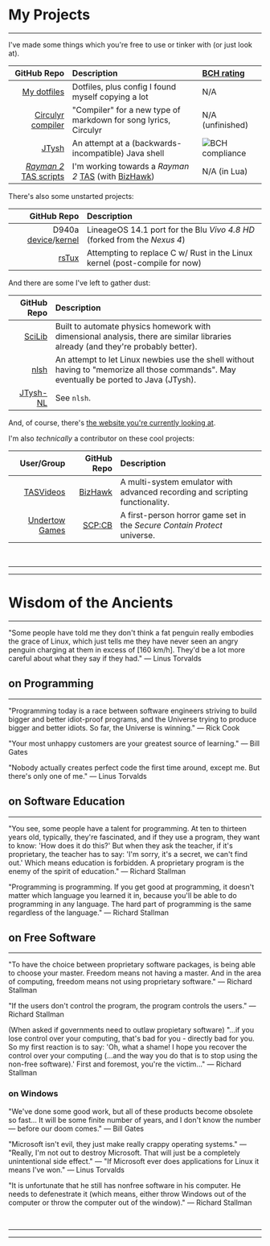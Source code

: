 # My Projects
***
I've made some things which you're free to use or tinker with (or just look at).

GitHub Repo | Description | [BCH rating](https://bettercodehub.com/)
--:|:--|:--
[My dotfiles](https://github.com/YoshiRulz/dotfiles-plus) | Dotfiles, plus config I found myself copying a lot | N/A
[Circulyr compiler](https://github.com/YoshiRulz/circulyrc) | "Compiler" for a new type of markdown for song lyrics, Circulyr | N/A (unfinished)
[JTysh](https://github.com/YoshiRulz/JTysh) | An attempt at a (backwards-incompatible) Java shell | ![BCH compliance](https://bettercodehub.com/edge/badge/YoshiRulz/JTysh?branch=master)
[*Rayman 2* TAS scripts](https://github.com/YoshiRulz/Rayman2-TAS-scripts) | I'm working towards a *Rayman 2* [TAS](http://tasvideos.org/WelcomeToTASVideos.html) (with [BizHawk](https://github.com/TASVideos/BizHawk)) | N/A (in Lua)

There's also some unstarted projects:

GitHub Repo | Description
--:|:--
D940a [device](https://github.com/YoshiRulz/android_device_blu_d940a)/[kernel](https://github.com/YoshiRulz/blu-kernel-d940a) | LineageOS 14.1 port for the Blu *Vivo 4.8 HD* (forked from the *Nexus 4*)
[rsTux](https://github.com/YoshiRulz/rsTux) | Attempting to replace C w/ Rust in the Linux kernel (post-compile for now)

And there are some I've left to gather dust:

GitHub Repo | Description
--:|:--
[SciLib](https://github.com/YoshiRulz/SciLib) | Built to automate physics homework with dimensional analysis, there are similar libraries already (and they're probably better).
[nlsh](https://github.com/YoshiRulz/nlsh) | An attempt to let Linux newbies use the shell without having to "memorize all those commands". May eventually be ported to Java (JTysh).
[JTysh-NL](https://github.com/YoshiRulz/JTysh-NL) | See `nlsh`.

And, of course, there's [the website you're currently looking at](https://github.com/YoshiRulz/YoshiRulz.github.io).

I'm also *technically* a contributor on these cool projects:

User/Group | GitHub Repo | Description
--:|--:|:--
[TASVideos](http://tasvideos.org) | [BizHawk](https://github.com/TASVideos/BizHawk) | A multi-system emulator with advanced recording and scripting functionality.
[Undertow Games](https://undertowgames.com) | [SCP:CB](https://github.com/Regalis11/scpcb) | A first-person horror game set in the *Secure Contain Protect* universe.

 

***

***

# Wisdom of the Ancients
***
"Some people have told me they don't think a fat penguin really embodies the grace of Linux, which just tells me they have never seen an angry penguin charging at them in excess of [160 km/h]. They'd be a lot more careful about what they say if they had." — Linus Torvalds

## on Programming
***
"Programming today is a race between software engineers striving to build bigger and better idiot-proof programs, and the Universe trying to produce bigger and better idiots. So far, the Universe is winning." — Rick Cook

"Your most unhappy customers are your greatest source of learning." — Bill Gates

"Nobody actually creates perfect code the first time around, except me. But there's only one of me." — Linus Torvalds

## on Software Education
***
"You see, some people have a talent for programming. At ten to thirteen years old, typically, they're fascinated, and if they use a program, they want to know: 'How does it do this?' But when they ask the teacher, if it's proprietary, the teacher has to say: 'I'm sorry, it's a secret, we can't find out.' Which means education is forbidden. A proprietary program is the enemy of the spirit of education." — Richard Stallman

"Programming is programming. If you get good at programming, it doesn't matter which language you learned it in, because you'll be able to do programming in any language. The hard part of programming is the same regardless of the language." — Richard Stallman

## on Free Software
***
"To have the choice between proprietary software packages, is being able to choose your master. Freedom means not having a master. And in the area of computing, freedom means not using proprietary software." — Richard Stallman

"If the users don't control the program, the program controls the users." — Richard Stallman

(When asked if governments need to outlaw propietary software) "...if you lose control over your computing, that's bad for you - directly bad for you. So my first reaction is to say: 'Oh, what a shame! I hope you recover the control over your computing (...and the way you do that is to stop using the non-free software).' First and foremost, you're the victim..." — Richard Stallman

### on Windows
"We've done some good work, but all of these products become obsolete so fast... It will be some finite number of years, and I don't know the number — before our doom comes." — Bill Gates

"Microsoft isn't evil, they just make really crappy operating systems." — "Really, I'm not out to destroy Microsoft. That will just be a completely unintentional side effect." — "If Microsoft ever does applications for Linux it means I've won." — Linus Torvalds

"It is unfortunate that he still has nonfree software in his computer. He needs to defenestrate it (which means, either throw Windows out of the computer or throw the computer out of the window)." — Richard Stallman

 

***

***
